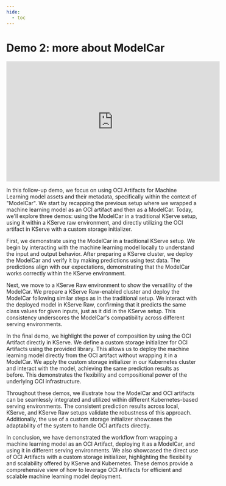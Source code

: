 ```yaml
---
hide:
  - toc
---
```


# Demo 2: more about ModelCar

<div align="center">
<iframe width="560" height="315" src="https://www.youtube.com/embed/n2Fmt-hsnLM" title="YouTube video player" frameborder="0" allow="accelerometer; autoplay; clipboard-write; encrypted-media; gyroscope; picture-in-picture; web-share" referrerpolicy="strict-origin-when-cross-origin" allowfullscreen></iframe>
</div>

<!-- TODO revise this lorem ipsum -->

In this follow-up demo, we focus on using OCI Artifacts for Machine Learning model assets and their metadata, specifically within the context of "ModelCar". We start by recapping the previous setup where we wrapped a machine learning model as an OCI artifact and then as a ModelCar. Today, we'll explore three demos: using the ModelCar in a traditional KServe setup, using it within a KServe raw environment, and directly utilizing the OCI artifact in KServe with a custom storage initializer.

First, we demonstrate using the ModelCar in a traditional KServe setup. We begin by interacting with the machine learning model locally to understand the input and output behavior. After preparing a KServe cluster, we deploy the ModelCar and verify it by making predictions using test data. The predictions align with our expectations, demonstrating that the ModelCar works correctly within the KServe environment.

Next, we move to a KServe Raw environment to show the versatility of the ModelCar. We prepare a KServe Raw-enabled cluster and deploy the ModelCar following similar steps as in the traditional setup. We interact with the deployed model in KServe Raw, confirming that it predicts the same class values for given inputs, just as it did in the KServe setup. This consistency underscores the ModelCar's compatibility across different serving environments.

In the final demo, we highlight the power of composition by using the OCI Artifact directly in KServe. We define a custom storage initializer for OCI Artifacts using the provided library. This allows us to deploy the machine learning model directly from the OCI artifact without wrapping it in a ModelCar. We apply the custom storage initializer in our Kubernetes cluster and interact with the model, achieving the same prediction results as before. This demonstrates the flexibility and compositional power of the underlying OCI infrastructure.

Throughout these demos, we illustrate how the ModelCar and OCI artifacts can be seamlessly integrated and utilized within different Kubernetes-based serving environments. The consistent prediction results across local, KServe, and KServe Raw setups validate the robustness of this approach. Additionally, the use of a custom storage initializer showcases the adaptability of the system to handle OCI artifacts directly.

In conclusion, we have demonstrated the workflow from wrapping a machine learning model as an OCI Artifact, deploying it as a ModelCar, and using it in different serving environments. We also showcased the direct use of OCI Artifacts with a custom storage initializer, highlighting the flexibility and scalability offered by KServe and Kubernetes. These demos provide a comprehensive view of how to leverage OCI Artifacts for efficient and scalable machine learning model deployment.
